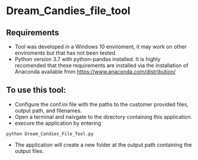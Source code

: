 # Dream_Candies_file_tool
## Requirements
 - Tool was developed in a Windows 10 enviroment, it may work on other enviroments but that has not been tested. 
 - Python version 3.7 with python-pandas installed. It is highly recomended that these requirements are installed via the installation of Anaconda available from https://www.anaconda.com/distribution/
 
## To use this tool:
 - Configure the conf.ini file  with the paths to the customer provided files, output path, and filenames. 
 - Open a terminal and naivgate to the directory containing this application.
 - execure the application by entering
 ``` 
 python Dream_Candies_File_Tool.py
 ```
  - The application will create a new folder at the output path containing the output files. 
